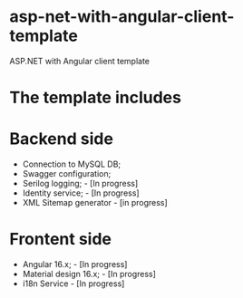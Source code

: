 # asp-net-with-angular-client-template
ASP.NET with Angular client template

# The template includes
# Backend side
- Connection to MySQL DB;
- Swagger configuration;
- Serilog logging; - [In progress]
- Identity service; - [In progress]
- XML Sitemap generator - [in progress]

# Frontent side
- Angular 16.x; - [In progress]
- Material design 16.x; - [In progress]
- i18n Service - [In progress]
